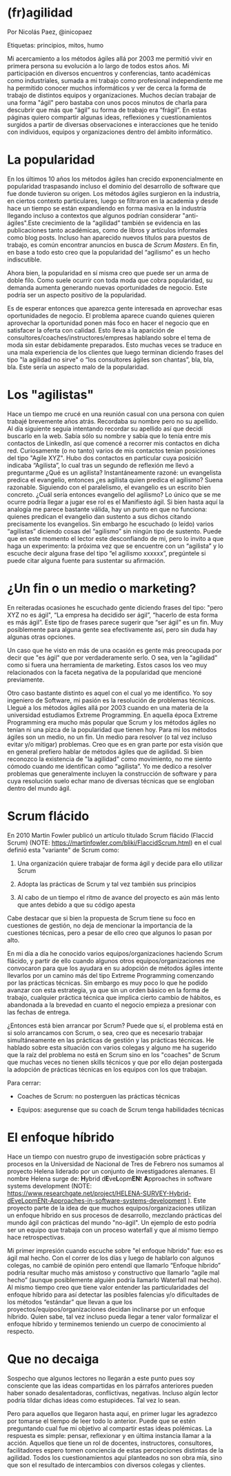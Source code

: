 # (fr)agilidad

Por Nicolás Paez, @inicopaez

Etiquetas: principios, mitos, humo

Mi acercamiento a los métodos ágiles allá por 2003 me permitió vivir en primera persona su evolución a lo largo de todos estos años. Mi participación en diversos encuentros y conferencias, tanto académicas como industriales, sumada a mi trabajo como profesional independiente me ha permitido conocer muchos informáticos y ver de cerca la forma de trabajo de distintos equipos y organizaciones. Muchos decían trabajar de una forma "ágil" pero bastaba con unos pocos minutos de charla para descubrir que más que “ágil” su forma de trabajo era “frágil”. En estas páginas quiero compartir algunas ideas, reflexiones y cuestionamientos surgidos a partir de diversas observaciones e interacciones que he tenido con individuos, equipos y organizaciones dentro del ámbito informático.

# La popularidad

En los últimos 10 años los métodos ágiles han crecido exponencialmente en popularidad traspasando incluso el dominio del desarrollo de software que fue donde tuvieron su origen. Los métodos ágiles surgieron en la industria, en ciertos contexto particulares, luego se filtraron en la academia y desde hace un tiempo se están expandiendo en forma masiva en la industria llegando incluso a contextos que algunos podrían considerar "anti-ágiles".Este crecimiento de la “agilidad” también se evidencia en las publicaciones tanto académicas, como de libros y artículos informales como blog posts. Incluso han aparecido nuevos títulos para puestos de trabajo, es común encontrar anuncios en busca de *Scrum Masters*. En fin, en base a todo esto creo que la popularidad del “agilismo” es un hecho indiscutible.

Ahora bien, la popularidad en sí misma creo que puede ser un arma de doble filo. Como suele ocurrir con toda moda que cobra popularidad, su demanda aumenta generando nuevas oportunidades de negocio. Este podría ser un aspecto positivo de la popularidad. 

Es de esperar entonces que aparezca gente interesada en aprovechar esas oportunidades de negocio. El problema aparece cuando quienes quieren aprovechar la oportunidad ponen más foco en hacer el negocio que en satisfacer la oferta con calidad. Esto lleva a la aparición de consultores/coaches/instructores/empresas hablando sobre el tema de moda sin estar debidamente preparados. Esto muchas veces se traduce en una mala experiencia de los clientes que luego terminan diciendo frases del tipo "la agilidad no sirve" o “los consultores ágiles son chantas”, bla, bla, bla. Este sería un aspecto malo de la popularidad.

# Los "agilistas"

Hace un tiempo me crucé en una reunión casual con una persona con quien trabajé brevemente años atrás. Recordaba su nombre pero no su apellido. Al día siguiente seguía intentando recordar su apellido así que decidí buscarlo en la web. Sabía sólo su nombre  y sabía que lo tenía entre mis contactos de LinkedIn, así que comencé a recorrer mis contactos en dicha red. Curiosamente (o no tanto) varios de mis contactos tenían posiciones del  tipo "Agile XYZ".  Hubo dos contactos en particular cuya posición indicaba “Agilista”, lo cual tras un segundo de reflexión me llevó a preguntarme ¿Qué es un agilista? Instantáneamente razoné: un evangelista predica el evangelio, entonces ¿es agilista quien predica el agilismo? Suena razonable. Siguiendo con el paralelismo, el evangelio es un escrito bien concreto. ¿Cuál sería entonces evangelio del agilismo? Lo único que se me ocurre podría llegar a jugar ese rol es el Manifiesto ágil. Si bien hasta aquí la analogía me parece bastante válida, hay un punto en que no funciona: quienes predican el evangelio dan sustento a sus dichos citando precisamente los evangelios. Sin embargo he escuchado (o leído) varios “agilistas” diciendo cosas del “agilismo” sin ningún tipo de sustento. Puede que en este momento el lector este desconfiando de mi, pero lo invito a que haga un experimento: la próxima vez que se encuentre con un “agilista” y lo escuche decir alguna frase del tipo “el agilismo xxxxxx”, pregúntele si puede citar alguna fuente para sustentar su afirmación. 

# ¿Un fin o un medio o marketing?

En reiteradas ocasiones he escuchado gente diciendo frases del tipo: "pero XYZ no es ágil", “La empresa ha decidido ser ágil”, “hacerlo de esta forma es más ágil”. Este tipo de frases parece sugerir que “ser ágil” es un fin. Muy posiblemente para alguna gente sea efectivamente así, pero sin duda hay algunas otras opciones.

Un caso que he visto en más de una ocasión es gente más preocupada por decir que "es ágil" que por verdaderamente serlo. O sea, ven la “agilidad” como si fuera una herramienta de marketing. Estos casos los veo muy relacionados con la faceta negativa de la popularidad que mencioné previamente.

Otro caso bastante distinto es aquel con el cual yo me identifico. Yo soy ingeniero de Software, mi pasión es la resolución de problemas técnicos. Llegué a los métodos ágiles allá por 2003 cuando en una materia de la universidad estudiamos Extreme Programming. En aquella época Extreme Programming era mucho más popular que Scrum y los métodos ágiles no tenían ni una pizca de la popularidad que tienen hoy. Para mi los métodos ágiles son un medio, no un fin. Un medio para resolver (o tal vez incluso evitar y/o mitigar) problemas. Creo que es en gran parte por esta visión que en general prefiero hablar de métodos ágiles que de agilidad. Si bien reconozco la existencia de "la agilidad" como movimiento, no me siento cómodo cuando me identifican como “agilista”. Yo me dedico a resolver problemas que generalmente incluyen la construcción de software y para cuya resolución suelo echar mano de diversas técnicas que se engloban dentro del mundo ágil.

# Scrum flácido

En 2010 Martin Fowler publicó un artículo titulado Scrum flácido (Flaccid Scrum) (NOTE:  https://martinfowler.com/bliki/FlaccidScrum.html) en el cual definió esta "variante" de Scrum como:

1. Una organización quiere trabajar de forma ágil y decide para ello utilizar Scrum

2. Adopta las prácticas de Scrum y tal vez también sus principios

3. Al cabo de un tiempo el ritmo de avance del proyecto es aún más lento que antes debido a que su código apesta

Cabe destacar que si bien la propuesta de Scrum tiene su foco en cuestiones de gestión, no deja de mencionar la importancia de la cuestiones técnicas, pero a pesar de ello creo que algunos lo pasan por alto.

En mi día a día he conocido varios equipos/organizaciones haciendo Scrum flácido, y partir de ello cuando algunos otros equipos/organizaciones me convocaron para que los ayudara en su adopción de métodos ágiles intente llevarlos por un camino más del tipo Extreme Programming comenzando por las prácticas técnicas. Sin embargo es muy poco lo que he podido avanzar con esta estrategia, ya que sin un orden básico en la forma de trabajo, cualquier práctica técnica que implica cierto cambio de hábitos, es abandonada a la brevedad en cuanto el negocio empieza a presionar con las fechas de entrega.

¿Entonces está bien arrancar por Scrum? Puede que sí, el problema está en si solo arrancamos con Scrum, o sea, creo que es necesario trabajar simultáneamente en las prácticas de gestión y las prácticas técnicas. He hablado sobre esta situación con varios colegas y alguno me ha sugerido que la raíz del problema no está en Scrum sino en los "coaches" de Scrum que muchas veces no tienen skills técnicos y que por ello dejan postergada la adopción de prácticas técnicas en los equipos con los que trabajan.

Para cerrar:

* Coaches de Scrum: no posterguen las prácticas técnicas

* Equipos: asegurense que su coach de Scrum tenga habilidades técnicas 

# El enfoque híbrido

Hace un tiempo con nuestro grupo de investigación sobre prácticas y procesos en la Universidad de Nacional de Tres de Febrero nos sumamos al proyecto Helena liderado por un conjunto de investigadores alemanes. El nombre Helena surge de: **H**ybrid d**E**ve**L**opm**EN**t **A**pproaches in software systems development (NOTE:  https://www.researchgate.net/project/HELENA-SURVEY-Hybrid-dEveLopmENt-Approaches-in-software-systems-development
). Este proyecto parte de la idea de que muchos equipos/organizaciones utilizan un enfoque híbrido en sus procesos de desarrollo, mezclando prácticas del mundo ágil con prácticas del mundo "no-ágil". Un ejemplo de esto podría ser un equipo que trabaja con un proceso waterfall y que al mismo tiempo hace retrospectivas.

Mi primer impresión cuando escuche sobre "el enfoque híbrido" fue: eso es ágil mal hecho. Con el correr de los días y luego de hablarlo con algunos colegas, no cambié de opinión pero entendí que llamarlo “Enfoque híbrido” podría resultar mucho más amistoso y constructivo que llamarlo “agile mal hecho” (aunque posiblemente alguién podría llamarlo Waterfall mal hecho). Al mismo tiempo creo que tiene valor entender las particularidades del enfoque híbrido para así detectar las posibles falencias y/o dificultades de los métodos “estándar” que llevan a que los proyectos/equipos/organizaciones decidan inclinarse por un enfoque híbrido. Quien sabe, tal vez incluso pueda llegar a tener valor formalizar el enfoque híbrido y terminemos teniendo un cuerpo de conocimiento al respecto.

# Que no decaiga

Sospecho que algunos lectores no llegarán a este punto pues soy consciente que las ideas compartidas en los párrafos anteriores pueden haber sonado desalentadoras, conflictivas, negativas. Incluso algún lector podría tildar dichas ideas como estupideces. Tal vez lo sean.

Pero para aquellos que llegaron hasta aquí, en primer lugar les agradezco por tomarse el tiempo de leer todo lo anterior. Puede que se estén preguntando cual fue mi objetivo al compartir estas ideas polémicas. La respuesta es simple: pensar, reflexionar y en última instancia llamar a la acción. Aquellos que tiene un rol de docentes, instructores, consultores, facilitadores espero tomen conciencia de estas percepciones distintas de la agilidad. Todos los cuestionamientos aquí planteados no son obra mía, sino que son el resultado de intercambios con diversos colegas y clientes.

